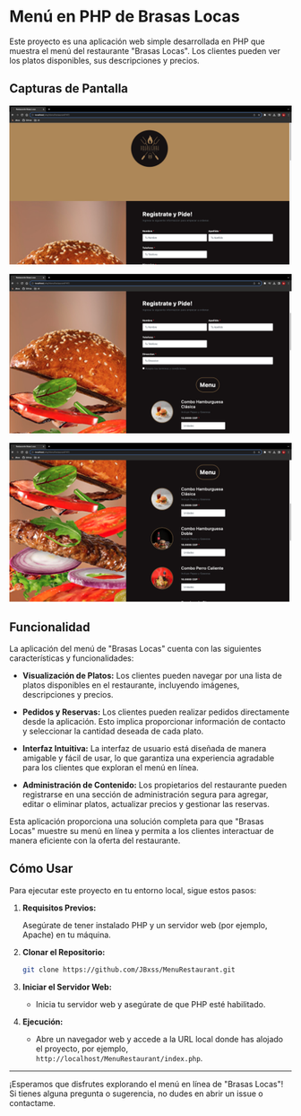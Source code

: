 # Menú en PHP de Brasas Locas

Este proyecto es una aplicación web simple desarrollada en PHP que muestra el menú del restaurante "Brasas Locas". Los clientes pueden ver los platos disponibles, sus descripciones y precios.

## Capturas de Pantalla

![Página de Inicio](./Assets/screenshots/screenshot1.png)

![Registro de Clientes](./Assets/screenshots/screenshot2.png)

![Menú de Platos](./Assets/screenshots/screenshot3.png)

## Funcionalidad

La aplicación del menú de "Brasas Locas" cuenta con las siguientes características y funcionalidades:

- **Visualización de Platos:** Los clientes pueden navegar por una lista de platos disponibles en el restaurante, incluyendo imágenes, descripciones y precios.

- **Pedidos y Reservas:** Los clientes pueden realizar pedidos directamente desde la aplicación. Esto implica proporcionar información de contacto y seleccionar la cantidad deseada de cada plato.

- **Interfaz Intuitiva:** La interfaz de usuario está diseñada de manera amigable y fácil de usar, lo que garantiza una experiencia agradable para los clientes que exploran el menú en línea.

- **Administración de Contenido:** Los propietarios del restaurante pueden registrarse en una sección de administración segura para agregar, editar o eliminar platos, actualizar precios y gestionar las reservas.

Esta aplicación proporciona una solución completa para que "Brasas Locas" muestre su menú en línea y permita a los clientes interactuar de manera eficiente con la oferta del restaurante.

## Cómo Usar

Para ejecutar este proyecto en tu entorno local, sigue estos pasos:

1. **Requisitos Previos:**

   Asegúrate de tener instalado PHP y un servidor web (por ejemplo, Apache) en tu máquina.

2. **Clonar el Repositorio:**

   ```bash
   git clone https://github.com/JBxss/MenuRestaurant.git
   ```

3. **Iniciar el Servidor Web:**

   - Inicia tu servidor web y asegúrate de que PHP esté habilitado.

4. **Ejecución:**

   - Abre un navegador web y accede a la URL local donde has alojado el proyecto, por ejemplo, `http://localhost/MenuRestaurant/index.php`.

---

¡Esperamos que disfrutes explorando el menú en línea de "Brasas Locas"! Si tienes alguna pregunta o sugerencia, no dudes en abrir un issue o contactame.
